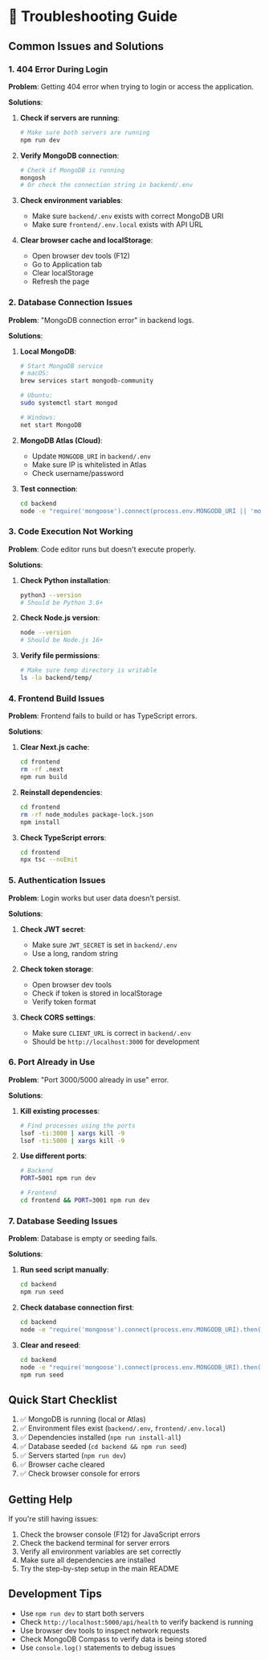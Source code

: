 # 🔧 Troubleshooting Guide

## Common Issues and Solutions

### 1. 404 Error During Login

**Problem**: Getting 404 error when trying to login or access the application.

**Solutions**:

1. **Check if servers are running**:
   ```bash
   # Make sure both servers are running
   npm run dev
   ```

2. **Verify MongoDB connection**:
   ```bash
   # Check if MongoDB is running
   mongosh
   # Or check the connection string in backend/.env
   ```

3. **Check environment variables**:
   - Make sure `backend/.env` exists with correct MongoDB URI
   - Make sure `frontend/.env.local` exists with API URL

4. **Clear browser cache and localStorage**:
   - Open browser dev tools (F12)
   - Go to Application tab
   - Clear localStorage
   - Refresh the page

### 2. Database Connection Issues

**Problem**: "MongoDB connection error" in backend logs.

**Solutions**:

1. **Local MongoDB**:
   ```bash
   # Start MongoDB service
   # macOS:
   brew services start mongodb-community
   
   # Ubuntu:
   sudo systemctl start mongod
   
   # Windows:
   net start MongoDB
   ```

2. **MongoDB Atlas (Cloud)**:
   - Update `MONGODB_URI` in `backend/.env`
   - Make sure IP is whitelisted in Atlas
   - Check username/password

3. **Test connection**:
   ```bash
   cd backend
   node -e "require('mongoose').connect(process.env.MONGODB_URI || 'mongodb://localhost:27017/dsa-game').then(() => console.log('Connected!')).catch(console.error)"
   ```

### 3. Code Execution Not Working

**Problem**: Code editor runs but doesn't execute properly.

**Solutions**:

1. **Check Python installation**:
   ```bash
   python3 --version
   # Should be Python 3.6+
   ```

2. **Check Node.js version**:
   ```bash
   node --version
   # Should be Node.js 16+
   ```

3. **Verify file permissions**:
   ```bash
   # Make sure temp directory is writable
   ls -la backend/temp/
   ```

### 4. Frontend Build Issues

**Problem**: Frontend fails to build or has TypeScript errors.

**Solutions**:

1. **Clear Next.js cache**:
   ```bash
   cd frontend
   rm -rf .next
   npm run build
   ```

2. **Reinstall dependencies**:
   ```bash
   cd frontend
   rm -rf node_modules package-lock.json
   npm install
   ```

3. **Check TypeScript errors**:
   ```bash
   cd frontend
   npx tsc --noEmit
   ```

### 5. Authentication Issues

**Problem**: Login works but user data doesn't persist.

**Solutions**:

1. **Check JWT secret**:
   - Make sure `JWT_SECRET` is set in `backend/.env`
   - Use a long, random string

2. **Check token storage**:
   - Open browser dev tools
   - Check if token is stored in localStorage
   - Verify token format

3. **Check CORS settings**:
   - Make sure `CLIENT_URL` is correct in `backend/.env`
   - Should be `http://localhost:3000` for development

### 6. Port Already in Use

**Problem**: "Port 3000/5000 already in use" error.

**Solutions**:

1. **Kill existing processes**:
   ```bash
   # Find processes using the ports
   lsof -ti:3000 | xargs kill -9
   lsof -ti:5000 | xargs kill -9
   ```

2. **Use different ports**:
   ```bash
   # Backend
   PORT=5001 npm run dev
   
   # Frontend
   cd frontend && PORT=3001 npm run dev
   ```

### 7. Database Seeding Issues

**Problem**: Database is empty or seeding fails.

**Solutions**:

1. **Run seed script manually**:
   ```bash
   cd backend
   npm run seed
   ```

2. **Check database connection first**:
   ```bash
   cd backend
   node -e "require('mongoose').connect(process.env.MONGODB_URI).then(() => console.log('Connected!')).catch(console.error)"
   ```

3. **Clear and reseed**:
   ```bash
   cd backend
   node -e "require('mongoose').connect(process.env.MONGODB_URI).then(() => { require('./models/Level').deleteMany({}); require('./models/Problem').deleteMany({}); require('./models/Achievement').deleteMany({}); console.log('Cleared!'); process.exit(0); })"
   npm run seed
   ```

## Quick Start Checklist

1. ✅ MongoDB is running (local or Atlas)
2. ✅ Environment files exist (`backend/.env`, `frontend/.env.local`)
3. ✅ Dependencies installed (`npm run install-all`)
4. ✅ Database seeded (`cd backend && npm run seed`)
5. ✅ Servers started (`npm run dev`)
6. ✅ Browser cache cleared
7. ✅ Check browser console for errors

## Getting Help

If you're still having issues:

1. Check the browser console (F12) for JavaScript errors
2. Check the backend terminal for server errors
3. Verify all environment variables are set correctly
4. Make sure all dependencies are installed
5. Try the step-by-step setup in the main README

## Development Tips

- Use `npm run dev` to start both servers
- Check `http://localhost:5000/api/health` to verify backend is running
- Use browser dev tools to inspect network requests
- Check MongoDB Compass to verify data is being stored
- Use `console.log()` statements to debug issues